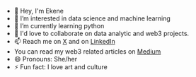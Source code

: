 - 👋 Hey, I'm Ekene
- 👀 I’m interested in data science and machine learning
- 🌱 I’m currently learning python
- 💞️ I'd love to collaborate on data analytic  and web3 projects.
- 📫 Reach me on [X](https://x.com/ojiehekene_?s=11) and on [LinkedIn](http://linkedin.com/in/ekene-ojieh-916694263)
-    You can read my web3 related articles on [Medium](https://medium.com/@ojisis07)
- 😄 Pronouns: She/her
- ⚡ Fun fact: I love art and culture

<!---
Kheene145/Kheene145 is a ✨ special ✨ repository because its `README.md` (this file) appears on your GitHub profile.
You can click the Preview link to take a look at your changes.
--->
